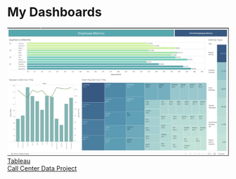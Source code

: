 # My Dashboards

 <div class="col-lg-4 col-sm-6">
    <a href="Tableau.hmtl" class="portfolio-box">
       <img src="CallCenter.jpg" class="img-responsive">
       <div class="portfolio-box-caption">
           <div class="portfolio-box-caption-content">
               <div class="project-category text-faded">
                   Tableau
               </div>
               <div class="project-name">
                   Call Center Data Project
               </div>
           </div>
       </div>
    </a>
  </div>

